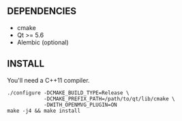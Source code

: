 

DEPENDENCIES
------------

- cmake
- Qt >= 5.6
- Alembic (optional)


INSTALL
-------

You'll need a C++11 compiler.

    ./configure -DCMAKE_BUILD_TYPE=Release \
                -DCMAKE_PREFIX_PATH=/path/to/qt/lib/cmake \
                -DWITH_OPENMVG_PLUGIN=ON
    make -j4 && make install
